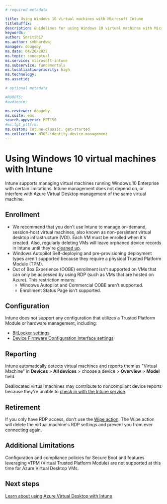 ```yaml
---
# required metadata

title: Using Windows 10 virtual machines with Microsoft Intune
titleSuffix: 
description: Guidelines for using Windows 10 virtual machines with Microsoft Intune
keywords:
author: Smritib17  
ms.author: smbhardwaj
manager: dougeby
ms.date: 04/26/2022
ms.topic: conceptual
ms.service: microsoft-intune
ms.subservice: fundamentals
ms.localizationpriority: high
ms.technology:
ms.assetid: 

# optional metadata

#ROBOTS:
#audience:

ms.reviewer: dougeby
ms.suite: ems
search.appverid: MET150
#ms.tgt_pltfrm:
ms.custom: intune-classic; get-started
ms.collection: M365-identity-device-management
---
```


# Using Windows 10 virtual machines with Intune

Intune supports managing virtual machines running Windows 10 Enterprise with certain limitations. Intune management does not depend on, or interfere with Azure Virtual Desktop management of the same virtual machine.

## Enrollment
- We recommend that you don't use Intune to manage on-demand, session-host virtual machines, also known as non-persistent virtual desktop infrastructure (VDI). Each VM must be enrolled when it's created. Also, regularly deleting VMs will leave orphaned device records in Intune until they're [cleaned up](../remote-actions/devices-wipe.md#automatically-delete-devices-with-cleanup-rules). 
- Windows Autopilot Self-deploying and pre-provisioning deployment types aren't supported because they require a physical Trusted Platform Module (TPM). 
- Out of Box Experience (OOBE) enrollment isn't supported on VMs that can only be accessed by using RDP (such as VMs that are hosted on Azure). This restriction means:
    - Windows Autopilot and Commercial OOBE aren't supported.
    - Enrollment Status Page isn't supported.


## Configuration
Intune does not support any configuration that utilizes a Trusted Platform Module or hardware management, including:
- [BitLocker settings](../configuration/device-profiles.md#endpoint-protection)
- [Device Firmware Configuration Interface settings](../configuration/device-profiles.md#device-firmware-configuration-interface)

## Reporting
Intune automatically detects virtual machines and reports them as "Virtual Machine" in **Devices** > **All devices** > choose a device > **Overview** > **Model** field. 

Deallocated virtual machines may contribute to noncompliant device reports because they're unable to [check in with the Intune service](../configuration/device-profile-troubleshoot.md#how-long-does-it-take-for-devices-to-get-a-policy-profile-or-app-after-they-are-assigned).

## Retirement
If you only have RDP access, don't use the [Wipe action](../remote-actions/devices-wipe.md#wipe). The Wipe action will delete the virtual machine's RDP settings and prevent you from ever connecting again.

## Additional Limitations

Configuration and compliance policies for Secure Boot and features leveraging vTPM (Virtual Trusted Platform Module) are not supported at this time for Azure Virtual Desktop VMs.
## Next steps
[Learn about using Azure Virtual Desktop with Intune](azure-virtual-desktop.md)
